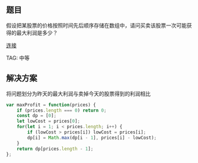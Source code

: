 ## 题目
假设把某股票的价格按照时间先后顺序存储在数组中，请问买卖该股票一次可能获得的最大利润是多少？

[连接](https://leetcode-cn.com/problems/gu-piao-de-zui-da-li-run-lcof/)

TAG: 中等

## 解决方案

将问题划分为昨天的最大利润与卖掉今天的股票得到的利润相比

```javascript
var maxProfit = function(prices) {
    if (prices.length === 0) return 0;
    const dp = [0];
    let lowCost = prices[0];
    for(let i = 1; i < prices.length; i++) {
        if (lowCost > prices[i]) lowCost = prices[i];
        dp[i] = Math.max(dp[i - 1], prices[i] - lowCost);
    }
    return dp[prices.length - 1];
};
```